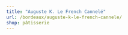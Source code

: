 ```yaml
---
title: "Auguste K. Le French Cannelé"
url: /bordeaux/auguste-k-le-french-cannele/
shop: pâtisserie
---
```


